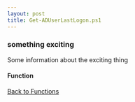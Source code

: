```yaml
---
layout: post
title: Get-ADUserLastLogon.ps1
---
```


### something exciting

Some information about the exciting thing

#### Function

<script src="https://gist-it.appspot.com/github.com/BanterBoy/scripts-blog/blob/master/PowerShell/functions/activeDirectory/Get-ADUserLastLogon.ps1"></script>

<a href="/menu/_pages/functions.html">Back to Functions</a>
